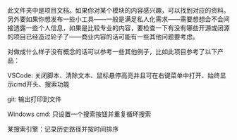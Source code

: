 此文件夹中是项目文档。如果你对某个模块的内容感兴趣，可以找到对应的资料。另外要如果你想发布一些小工具——一般是满足私人化需求——需要想想会不会间接透露一些个人信息，如果是比较专业的内容，要检查一下有没有哪些开源或闭源的项目已经造过轮子了——商业内容的话可能有一些其他问题要考虑。

对做成什么样子没有概念的话可以参考一些其他例子，比如此项目参考了以下产品：

VSCode: 关闭脚本、清除文本、鼠标悬停高亮并且可在右键菜单中打开、始终显示cmd开头、搜索功能

git: 输出打印到文件

Windows cmd: 只设置一个搜索按钮并重复循环搜索

某搜索引擎：记录历史路径并按时间排序
